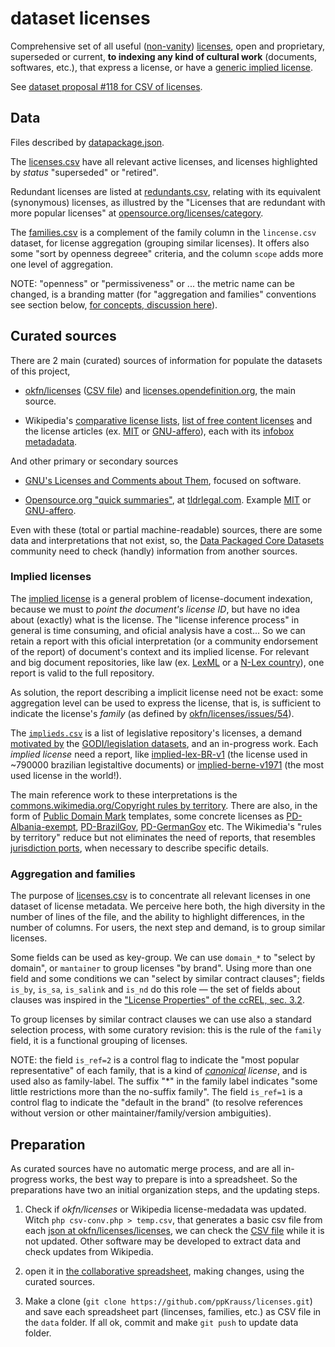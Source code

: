 # dataset licenses
Comprehensive  set of all useful ([non-vanity](https://en.wikipedia.org/wiki/License_proliferation#Vanity_licenses)) [licenses](https://en.wikipedia.org/wiki/Public_copyright_license), open and proprietary, superseded or current, **to indexing any kind of cultural work** (documents, softwares, etc.), that express a license,  or have a [generic implied license](https://en.wikipedia.org/wiki/Implied_license).

See [dataset proposal #118 for CSV of licenses](https://github.com/datasets/registry/issues/118).

## Data
Files described by [datapackage.json](./datapackage.json).

The [licenses.csv](./data/licenses.csv) have all relevant active licenses, and licenses highlighted by *status* "superseded" or "retired".

Redundant licenses are listed at [redundants.csv](./data/redundants.csv), relating with its equivalent (synonymous) licenses, as illustred by the "Licenses that are redundant with more popular licenses" at [opensource.org/licenses/category](http://opensource.org/licenses/category). 

The [families.csv](./data/families.csv) is a complement of the family column in the `lincense.csv` dataset, for license aggregation (grouping similar licenses). It  offers also some "sort by openness degreee" criteria, and the column `scope` adds more one level of aggregation.

NOTE: "openness" or "permissiveness" or ... the metric name can be changed, is a branding matter (for "aggregation and families" conventions see section below, [for concepts, discussion here](https://d.wifo.org/t/license-families-and-license-openness-metrics/190)).

## Curated sources

There are 2 main (curated) sources of information for populate the datasets of this project,

* [okfn/licenses](https://github.com/okfn/licenses) ([CSV file](https://github.com/okfn/licenses/blob/master/licenses.csv)) and   [licenses.opendefinition.org](http://licenses.opendefinition.org/), the main source.

* Wikipedia's [comparative license lists](https://en.wikipedia.org/wiki/Comparison_of_free_and_open-source_software_licenses), [list of free content licenses](https://en.wikipedia.org/wiki/List_of_free_content_licenses) and  the license articles (ex. [MIT](https://en.wikipedia.org/wiki/MIT_License) or [GNU-affero](https://en.wikipedia.org/wiki/Affero_General_Public_License)), each with its [infobox metadadata](https://en.wikipedia.org/wiki/Template:Infobox_software_license).

And other primary or secondary sources

* [GNU's Licenses and Comments about Them](http://www.gnu.org/licenses/license-list.en.html), focused on software.

* [Opensource.org "quick summaries"](http://opensource.org/licenses), at [tldrlegal.com](https://tldrlegal.com/licenses/browse). Example [MIT](https://www.tldrlegal.com/l/mit) or [GNU-affero](https://www.tldrlegal.com/l/agpl3).

Even with these (total or partial machine-readable) sources, there are some data and interpretations that not exist, so, the [Data Packaged Core Datasets](https://github.com/datasets) community need to check (handly) information from another sources.

### Implied licenses

The [implied license](https://en.wikipedia.org/wiki/Implied_license) is a general problem of license-document indexation, because we must to *point the document's license ID*, but have no idea about (exactly) what is the license. The "license inference process" in general is time consuming, and oficial analysis have a cost... So we can retain a report with this oficial interpretation (or a community endorsement of the report) of document's context and its implied license. For relevant and big document repositories, like law (ex. [LexML](http://projeto.lexml.gov.br/documentacao/resumo-em-ingles) or  a [N-Lex country](http://eur-lex.europa.eu/n-lex/)), one report is valid to the full repository.

As solution, the report describing a implicit license need not be exact: some aggregation level can be used to express the license, that is, is sufficient to indicate the license's *family* (as defined by [okfn/licenses/issues/54](https://github.com/okfn/licenses/issues/54)). 

The [`implieds.csv`](./data/implieds.csv) is a list of legislative repository's licenses, a demand [motivated by](https://discuss.okfn.org/t/reflections-on-this-years-index/1338/13?u=ppkrauss) the [GODI/legislation datasets](http://index.okfn.org/dataset/legislation/), and an in-progress work. Each *implied license* need a report, like [implied-lex-BR-v1](https://github.com/ppKrauss/licenses/blob/master/reports/implied-lex-BR-v1.md) (the license used in ~790000 brazilian legistaltive documents) or  [implied-berne-v1971](https://github.com/ppKrauss/licenses/blob/master/reports/implied-berne-v1971.md) (the most used license in the world!).

The main reference work to these interpretations is the [commons.wikimedia.org/Copyright rules by territory](https://commons.wikimedia.org/wiki/Commons:Copyright_rules_by_territory). There are also, in the form of  [Public Domain Mark](https://wiki.creativecommons.org/wiki/PDM_FAQ) templates, some concrete licenses as [PD-Albania-exempt](https://commons.wikimedia.org/wiki/Template:PD-Albania-exempt), [PD-BrazilGov](https://commons.wikimedia.org/wiki/Template:PD-BrazilGov), [PD-GermanGov](https://commons.wikimedia.org/wiki/Template:PD-GermanGov)  etc. 
The Wikimedia's "rules by territory" reduce but not eliminates the need of reports, that resembles [jurisdiction ports](https://en.wikipedia.org/wiki/Creative_Commons_jurisdiction_ports), when necessary to describe specific details.


### Aggregation and families
The purpose of [licenses.csv](https://github.com/ppKrauss/licenses/blob/master/data/licenses.csv) is to concentrate all relevant licenses in one dataset of license metadata. We perceive here both, the high diversity in the number of lines of the file, and  the ability to highlight differences, in the number of columns. For users, the next step and  demand, is to group similar licenses. 

Some fields can be used as key-group. We can use `domain_*` to "select by domain", or `mantainer` to group licenses "by brand".  Using more than one field and some conditions we can "select by similar contract clauses"; fields `is_by`, `is_sa`, `is_salink` and `is_nd` do this role &mdash; the set of fields about clauses was inspired in the ["License Properties" of the ccREL, sec. 3.2](http://www.w3.org/Submission/ccREL/).

To group licenses by similar contract clauses we can use also a standard selection process, with some curatory revision: this is the rule of the `family` field, it is a functional grouping of licenses.

NOTE: the field `is_ref=2` is a control flag to indicate the "most popular representative" of each family, that is a kind of *[canonical](https://en.wikipedia.org/wiki/Canonicalization#Biological_taxonomy) license*, and is used also as family-label. The suffix "*" in the family label indicates "some little restrictions more than the no-suffix family". The field `is_ref=1` is a control flag to indicate the "default in the brand" (to resolve references without version or other maintainer/family/version ambiguities). 

## Preparation

As curated sources have no automatic merge process, and are all in-progress works, the best way to prepare is into a spreadsheet. So the preparations have two an initial organization steps, and the updating steps.

 1. Check if *okfn/licenses* or Wikipedia license-medadata was updated.  Witch `php csv-conv.php > temp.csv`, that generates a basic csv file from each [json at okfn/licenses/licenses](https://github.com/okfn/licenses/tree/master/licenses), we can check the  [CSV file](https://github.com/okfn/licenses/blob/master/licenses.csv) while it is not updated.  Other software may be developed to extract data and check updates from Wikipedia.

 2. open it in [the collaborative spreadsheet](https://docs.google.com/spreadsheets/d/17RwlPayXj2IBIBszp4wKMdK7OwwPqX125WmF3XFzM0A/edit?usp=sharing), making changes, using the curated sources.

 3. Make a clone (`git clone https://github.com/ppKrauss/licenses.git`) and save each spreadsheet part (lincenses, families, etc.) as CSV file in the `data` folder. If all ok, commit and make `git push` to update data folder.

